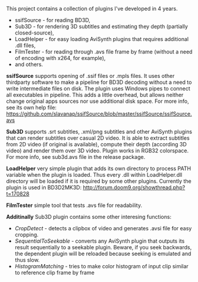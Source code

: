 This project contains a collection of plugins I've developed in 4 years.

* ssifSource - for reading BD3D,
* Sub3D - for rendering 3D subtitles and estimating they depth (partially closed-source),
* LoadHelper - for easy loading AviSynth plugins that requires additional .dll files,
* FilmTester - for reading through .avs file frame by frame (without a need of encoding with x264, for example),
* and others. 


**ssifSource** supports opening of .ssif files or .mpls files. It uses other thirdparty software to make a pipeline for BD3D decoding without a need to write intermediate files on disk. The plugin uses Windows pipes to connect all executables in pipeline. This adds a little overhead, but allows neither change original apps sources nor use additional disk space. For more info, see its own help file: https://github.com/slavanap/ssifSource/blob/master/ssifSource/ssifSource.avs

**Sub3D** supports .srt subtitles, .xml/png subtitles and other AviSynth plugins that can render subtitles over casual 2D video. It is able to extract subtitles from 2D video (if original is available), compute their depth (according 3D video) and render them over 3D video. Plugin works in RGB32 colorspace. For more info, see sub3d.avs file in the release package.

**LoadHelper** very simple plugin that adds its own directory to process PATH variable when the plugin is loaded. Thus every .dll within LoadHelper.dll directory will be loaded if it is required by some other plugins. Currently the plugin is used in BD3D2MK3D: http://forum.doom9.org/showthread.php?t=170828

**FilmTester** simple tool that tests .avs file for readability.

**Additinally** Sub3D plugin contains some other interesing functions:
* *CropDetect* - detects a clipbox of video and generates .avsi file for easy cropping.
* *SequentialToSeekable* - converts any AviSynth plugin that outputs its result sequentially to a seekable plugin. Beware, if you seek backwards, the dependent plugin will be reloaded because seeking is emulated and thus slow.
* *HistogramMatching* - tries to make color histogram of input clip similar to reference clip frame by frame
